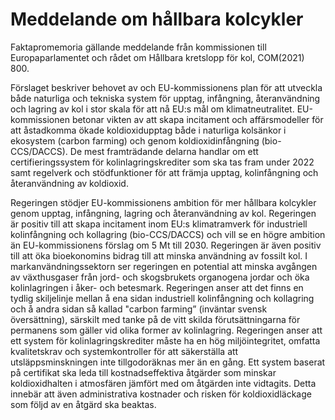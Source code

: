# Meddelande om hållbara kolcykler

Faktapromemoria gällande meddelande från kommissionen till Europaparlamentet och rådet om Hållbara kretslopp för kol, COM(2021) 800.

Förslaget beskriver behovet av och EU-kommissionens plan för att utveckla både naturliga och tekniska system för upptag, infångning, återanvändning och lagring av kol i stor skala för att nå EU:s mål om klimatneutralitet. EU-kommissionen betonar vikten av att skapa incitament och affärsmodeller för att åstadkomma ökade koldioxidupptag både i naturliga kolsänkor i ekosystem (carbon farming) och genom koldioxidinfångning (bio-CCS/DACCS). De mest framträdande delarna handlar om ett certifieringssystem för kolinlagringskrediter som ska tas fram under 2022 samt regelverk och stödfunktioner för att främja upptag, kolinfångning och återanvändning av koldioxid.

Regeringen stödjer EU-kommissionens ambition för mer hållbara kolcykler genom upptag, infångning, lagring och återanvändning av kol. Regeringen är positiv till att skapa incitament inom EU:s klimatramverk för industriell kolinfångning och kollagring (bio-CCS/DACCS) och vill se en högre ambition än EU-kommissionens förslag om 5 Mt till 2030. Regeringen är även positiv till att öka bioekonomins bidrag till att minska användning av fossilt kol. I markanvändningssektorn ser regeringen en potential att minska avgången av växthusgaser från jord- och skogsbrukets organogena jordar och öka kolinlagringen i åker- och betesmark. Regeringen anser att det finns en tydlig skiljelinje mellan å ena sidan industriell kolinfångning och kollagring och å andra sidan så kallad "carbon farming” (inväntar svensk översättning), särskilt med tanke på de vitt skilda förutsättningarna för permanens som gäller vid olika former av kolinlagring. Regeringen anser att ett system för kolinlagringskrediter måste ha en hög miljöintegritet, omfatta kvalitetskrav och systemkontroller för att säkerställa att utsläppsminskningen inte tillgodoräknas mer än en gång. Ett system baserat på certifikat ska leda till kostnadseffektiva åtgärder som minskar koldioxidhalten i atmosfären jämfört med om åtgärden inte vidtagits. Detta innebär att även administrativa kostnader och risken för koldioxidläckage som följd av en åtgärd ska beaktas.
